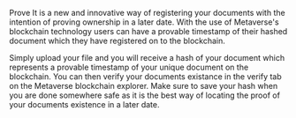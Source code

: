 Prove It is a new and innovative way of registering your documents with the intention of proving ownership in a later date. With the use of Metaverse's
blockchain technology users can have a provable timestamp of their hashed document which they have registered on to the blockchain.

Simply upload your file and you will receive a hash of your document which represents a provable timestamp of your unique document on the blockchain. You
can then verify your documents existance in the verify tab on the Metaverse blockchain explorer. Make sure to save your hash when you are done somewhere safe
as it is the best way of locating the proof of your documents existence in a later date.
